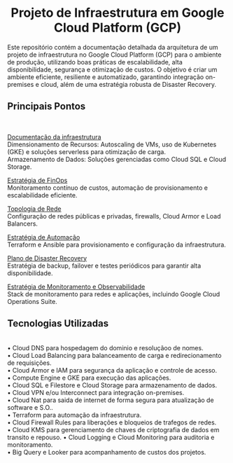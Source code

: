 <h1><center>Projeto de Infraestrutura em Google Cloud Platform (GCP)</center></h1>

Este repositório contém a documentação detalhada da arquitetura de um projeto de infraestrutura no Google Cloud Platform (GCP) para o ambiente de produção, utilizando boas práticas de escalabilidade, alta disponibilidade, segurança e otimização de custos. O objetivo é criar um ambiente eficiente, resiliente e automatizado, garantindo integração on-premises e cloud, além de uma estratégia robusta de Disaster Recovery.

<h2>Principais Pontos</h2><br/>

[Documentação da infraestrutura](infra.md)<br/>
  Dimensionamento de Recursos: Autoscaling de VMs, uso de Kubernetes (GKE) e soluções serverless para otimização de carga.<br/>
  Armazenamento de Dados: Soluções gerenciadas como Cloud SQL e Cloud Storage. <br/>

[Estratégia de FinOps](finops.md)<br/>
  Monitoramento contínuo de custos, automação de provisionamento e escalabilidade eficiente.<br/>

[Topologia de Rede](redes.md)<br/>
  Configuração de redes públicas e privadas, firewalls, Cloud Armor e Load Balancers.<br/>

[Estratégia de Automação](automation.md)<br/>
  Terraform e Ansible para provisionamento e configuração da infraestrutura.<br/>

[Plano de Disaster Recovery](disaster_recovery.md)<br/>
  Estratégia de backup, failover e testes periódicos para garantir alta disponibilidade.<br/>

[Estratégia de Monitoramento e Observabilidade](monitoring.md)<br/>
  Stack de monitoramento para redes e aplicações, incluindo Google Cloud Operations Suite.<br/>


<h2>Tecnologias Utilizadas</h2><br/>
•	Cloud DNS para hospedagem do dominio e resoluçãoo de nomes.<br/>
•	Cloud Load Balancing para balanceamento de carga e redirecionamento de requisições.<br/>
•	Cloud Armor e IAM para segurança da aplicação e controle de acesso.<br/>
•	Compute Engine e GKE para execução das aplicações.<br/>
•	Cloud SQL e Filestore e Cloud Storage para armazenamento de dados.<br/>
•	Cloud VPN e/ou Interconnect para integração on-premises.<br/>
•	Cloud Nat para saida de internet de forma segura para atualização de software e S.O..<br/>
•	Terraform para automação da infraestrutura.<br/>
•	Cloud Firewall Rules para liberações e bloqueios de trafegos de redes.<br/>
•	Cloud KMS para gerenciamento de chaves de criptografia de dados em transito e repouso.
•	Cloud Logging e Cloud Monitoring para auditoria e monitoramento.<br/>
•	Big Query e Looker para acompanhamento de custos dos projetos.<br/>










